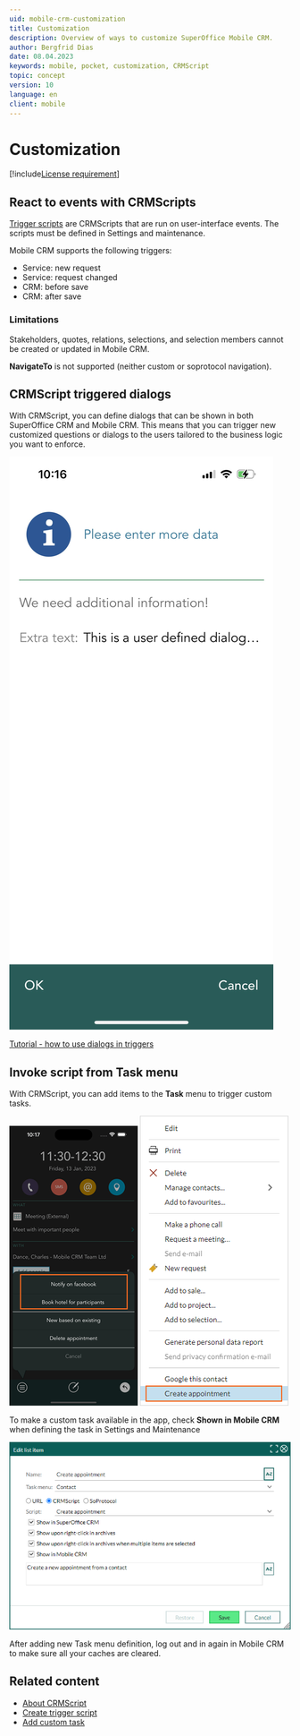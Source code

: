 ```yaml
---
uid: mobile-crm-customization
title: Customization
description: Overview of ways to customize SuperOffice Mobile CRM.
author: Bergfrid Dias
date: 08.04.2023
keywords: mobile, pocket, customization, CRMScript
topic: concept
version: 10
language: en
client: mobile
---
```


# Customization

[!include[License requirement](../../../../common/includes/req-dev-tools.md)]

## React to events with CRMScripts

[Trigger scripts][1] are CRMScripts that are run on user-interface events. The scripts must be defined in Settings and maintenance.

Mobile CRM supports the following triggers:

* Service: new request
* Service: request changed
* CRM: before save
* CRM: after save

### Limitations

Stakeholders, quotes, relations, selections, and selection members cannot be created or updated in Mobile CRM.

**NavigateTo** is not supported (neither custom or soprotocol navigation).

## CRMScript triggered dialogs

With CRMScript, you can define dialogs that can be shown in both SuperOffice CRM and Mobile CRM. This means that you can trigger new customized questions or dialogs to the users tailored to the business logic you want to enforce.

![Mobile CRM custom dialog -app-screen][img1]

[Tutorial - how to use dialogs in triggers][4]

## Invoke script from Task menu

With CRMScript, you can add items to the **Task** menu to trigger custom tasks.

![Mobile CRM custom task -app-screen][img2]
![Run a custom task on Contact to Create appointment -app-screen][img6]

To make a custom task available in the app, check **Shown in Mobile CRM** when defining the task in Settings and Maintenance

![Setup of a custom task that runs a CRMScript -screenshot][img5]

After adding new Task menu definition, log out and in again in Mobile CRM to make sure all your caches are cleared.

## Related content

* [About CRMScript][3]
* [Create trigger script][2]
* [Add custom task][1]

<!-- Referenced links -->
[1]: ../../automation/trigger/reference/index.md
[2]: ../../automation/trigger/create-trigger-script.md
[3]: ../../automation/crmscript/overview/index.md
[4]: ../../automation/crmscript/tutorials/using-dialogs-in-triggers.md

<!-- Referenced images -->
[img1]: media/custom-dialog.png
[img2]: ../../../../release-notes/mobile/media/mobile-crm-custom-task-appointment-230x500.png
[img5]: ../../../../release-notes/10.2/admin/media/admin-lists-task-menu-dialog.png
[img6]: ../../../../release-notes/10.2/core-crm/media/custom-task-contact-create-appointment.png
